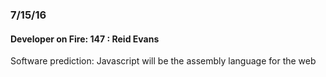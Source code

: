 ### 7/15/16
#### Developer on Fire: 147 : Reid Evans
Software prediction: Javascript will be the assembly language for the web

